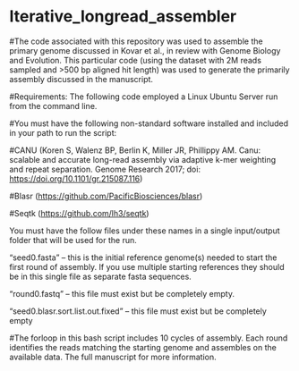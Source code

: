 # Iterative_longread_assembler

#The code associated with this repository was used to assemble the primary genome discussed in Kovar et al., in review with Genome Biology and Evolution.  This particular code (using the dataset with 2M reads sampled and >500 bp aligned hit length) was used to generate the primarily assembly discussed in the manuscript.

#Requirements:  The following code employed a Linux Ubuntu Server run from the command line.  

#You must have the following non-standard software installed and included in your path to run the script:

#CANU (Koren S, Walenz BP, Berlin K, Miller JR, Phillippy AM. Canu: scalable and accurate long-read assembly via adaptive k-mer weighting and repeat separation. Genome Research 2017; doi: https://doi.org/10.1101/gr.215087.116)

#Blasr (https://github.com/PacificBiosciences/blasr)

#Seqtk (https://github.com/lh3/seqtk)

You must have the follow files under these names in a single input/output folder that will be used for the run.

“seed0.fasta” – this is the initial reference genome(s) needed to start the first round of assembly. If you use multiple starting references they should be in this single file as separate fasta sequences.

“round0.fastq” – this file must exist but be completely empty.

“seed0.blasr.sort.list.out.fixed” – this file must exist but be completely empty

#The forloop in this bash script includes 10 cycles of assembly.  Each round identifies the reads matching the starting genome and assembles on the available data.  The full manuscript for more information.

